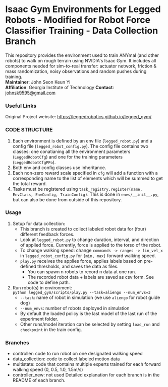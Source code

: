 # Isaac Gym Environments for Legged Robots  - Modified for Robot Force Classifier Training - Data Collection Branch #
This repository provides the environment used to train ANYmal (and other robots) to walk on rough terrain using NVIDIA's Isaac Gym.
It includes all components needed for sim-to-real transfer: actuator network, friction & mass randomization, noisy observations and random pushes during training.  
**Maintainer**: John Seon Keun Yi  
**Affiliation**: Georgia Institute of Technology 
**Contact**: johnsk9595@gmail.com  

### Useful Links ###
Original Project website: https://leggedrobotics.github.io/legged_gym/

### CODE STRUCTURE ###
1. Each environment is defined by an env file (`legged_robot.py`) and a config file (`legged_robot_config.py`). The config file contains two classes: one conatianing all the environment parameters (`LeggedRobotCfg`) and one for the training parameters (`LeggedRobotCfgPPo`).  
2. Both env and config classes use inheritance.  
3. Each non-zero reward scale specified in `cfg` will add a function with a corresponding name to the list of elements which will be summed to get the total reward.  
4. Tasks must be registered using `task_registry.register(name, EnvClass, EnvConfig, TrainConfig)`. This is done in `envs/__init__.py`, but can also be done from outside of this repository.  

### Usage ###
1. Setup for data collection:
    - This branch is created to collect labeled robot data for (four) different feedback forces.
    - Look at `legged_robot.py` to change duration, interval, and direction of applied force. Currently, force is applied to the torso of the robot. 
    - To change walking speed: change `commands -> ranges -> lin_vel_x` in `legged_robot_config.py` for `{min, max}` forward walking speed.
    - `play.py` receives the applies force, applies labels based on pre-defined thresholds, and saves the data as files. 
        - You can spawn n robots to record n data at one run.
        - The recorded robot data + labels are saved as csv form. See code to define path.
2. Run robot(s) in environment:  
```python legged_gym/scripts/play.py --task=aliengo --num_envs=3```
    - `--task`: name of robot in simulation (we use `aliengo` for robot guide dog)
    - `--num_envs`: number of robots deployed in simulation
    - By default the loaded policy is the last model of the last run of the experiment folder.
    - Other runs/model iteration can be selected by setting `load_run` and `checkpoint` in the train config.

### Branches ###
- controller: code to run robot on one designated walking speed
- data_collection: code to collect labeled motion data
- multistate: code that contains multiple experts trained for each forward walking speed (0, 0.5, 1.0, 1.5m/s)
- controller_new: not used
Detailed explanation for each branch is in the README of each branch.